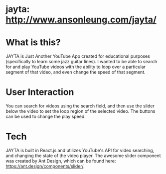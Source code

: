 # jayta: <a href="http://www.ansonleung.com/jayta/" target="_blank">http://www.ansonleung.com/jayta/</a>

# What is this?
JAYTA is Just Another YouTube App created for educational purposes (specifically to learn some jazz guitar lines). I wanted to be able to search for and play YouTube videos with the ability to loop over a particular segment of that video, and even change the speed of that segment.

# User Interaction
You can search for videos using the search field, and then use the slider below the video to set the loop region of the selected video. The buttons can be used to change the play speed.

# Tech
JAYTA is built in React.js and utilizes YouTube's API for video searching, and changing the state of the video player. The awesome slider component was created by Ant Design, which can be found here: https://ant.design/components/slider/.
